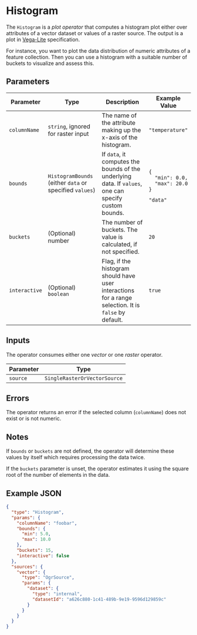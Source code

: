# Histogram

The `Histogram` is a _plot operator_ that computes a histogram plot either over attributes of a vector dataset or values of a raster source.
The output is a plot in [Vega-Lite](https://vega.github.io/vega-lite/) specification.

For instance, you want to plot the data distribution of numeric attributes of a feature collection.
Then you can use a histogram with a suitable number of buckets to visualize and assess this.

## Parameters

| Parameter     | Type                                                    | Description                                                                                           | Example Value                                                                                 |
| ------------- | ------------------------------------------------------- | ----------------------------------------------------------------------------------------------------- | --------------------------------------------------------------------------------------------- |
| `columnName`  | `string`, ignored for raster input                      | The name of the attribute making up the x-axis of the histogram.                                      | `"temperature"`                                                                               |
| `bounds`      | `HistogramBounds` (either `data` or specified `values`) | If `data`, it computes the bounds of the underlying data. If `values`, one can specify custom bounds. | <pre><code>{<br>&nbsp;&nbsp;"min": 0.0,<br>&nbsp;&nbsp;"max": 20.0<br>}</code></pre> `"data"` |
| `buckets`     | (Optional) number                                       | The number of buckets. The value is calculated, if not specified.                                     | `20`                                                                                          |
| `interactive` | (Optional) `boolean`                                    | Flag, if the histogram should have user interactions for a range selection. It is `false` by default. | `true`                                                                                        |

## Inputs

The operator consumes either one _vector_ or one _raster_ operator.

| Parameter | Type                         |
| --------- | ---------------------------- |
| `source`  | `SingleRasterOrVectorSource` |

## Errors

The operator returns an error if the selected column (`columnName`) does not exist or is not numeric.

## Notes

If `bounds` or `buckets` are not defined, the operator will determine these values by itself which requires processing the data twice.

If the `buckets` parameter is unset, the operator estimates it using the square root of the number of elements in the data.

## Example JSON

```json
{
  "type": "Histogram",
  "params": {
    "columnName": "foobar",
    "bounds": {
      "min": 5.0,
      "max": 10.0
    },
    "buckets": 15,
    "interactive": false
  },
  "sources": {
    "vector": {
      "type": "OgrSource",
      "params": {
        "dataset": {
          "type": "internal",
          "datasetId": "a626c880-1c41-489b-9e19-9596d129859c"
        }
      }
    }
  }
}
```
